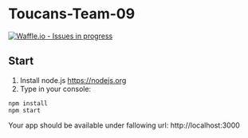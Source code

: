 # Toucans-Team-09
[![Waffle.io - Issues in progress](https://badge.waffle.io/chingu-voyage7/Toucans-Team-09.png)](http://waffle.io/chingu-voyage7/Toucans-Team-09)

## Start
1. Install node.js https://nodejs.org
2. Type in your console:
```
npm install
npm start
```
Your app should be available under fallowing url: http://localhost:3000
